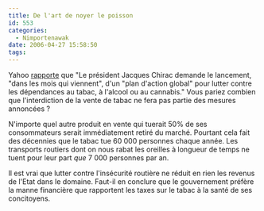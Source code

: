 ```yaml
---
title: De l'art de noyer le poisson
id: 553
categories:
  - Nimportenawak
date: 2006-04-27 15:58:50
tags:
---
```


Yahoo [rapporte](http://fr.news.yahoo.com/27042006/290/jacques-chirac-demande-un-plan-global-contre-les-addictions.html) que "Le président Jacques Chirac demande le lancement, "dans les mois qui viennent", d'un "plan d'action global" pour lutter contre les dépendances au tabac, à l'alcool ou au cannabis." Vous pariez combien que l'interdiction de la vente de tabac ne fera pas partie des mesures annoncées&nbsp;?

N'importe quel autre produit en vente qui tuerait 50% de ses consommateurs serait immédiatement retiré du marché. Pourtant cela fait des décennies que le tabac tue 60 000 personnes chaque année. Les transports routiers dont on nous rabat les oreilles à longueur de temps ne tuent pour leur part _que_ 7 000 personnes par an.

Il est vrai que lutter contre l'insécurité routière ne réduit en rien les revenus de l'Etat dans le domaine. Faut-il en conclure que le gouvernement préfère la manne financière que rapportent les taxes sur le tabac à la santé de ses concitoyens.